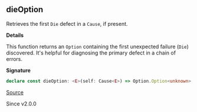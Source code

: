 ## dieOption

Retrieves the first `Die` defect in a `Cause`, if present.

**Details**

This function returns an `Option` containing the first unexpected failure
(`Die`) discovered. It's helpful for diagnosing the primary defect in a chain
of errors.

**Signature**

```ts
declare const dieOption: <E>(self: Cause<E>) => Option.Option<unknown>
```

[Source](https://github.com/Effect-TS/effect/tree/main/packages/effect/src/Cause.ts#L903)

Since v2.0.0